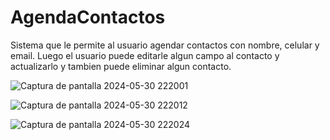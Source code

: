 # AgendaContactos 
Sistema que le permite al usuario agendar contactos con nombre, celular y email. Luego el usuario puede editarle algun campo al contacto y actualizarlo y tambien puede eliminar algun contacto.

![Captura de pantalla 2024-05-30 222001](https://github.com/dayronmyrie/AgendaContactos/assets/120540128/7e8f104f-a280-46e6-8b1d-127136972f1f)

![Captura de pantalla 2024-05-30 222012](https://github.com/dayronmyrie/AgendaContactos/assets/120540128/0679b156-33e5-48e0-a167-28d09749c320)

![Captura de pantalla 2024-05-30 222024](https://github.com/dayronmyrie/AgendaContactos/assets/120540128/f75ecb30-db3c-47c5-83bf-295c273964c2)
